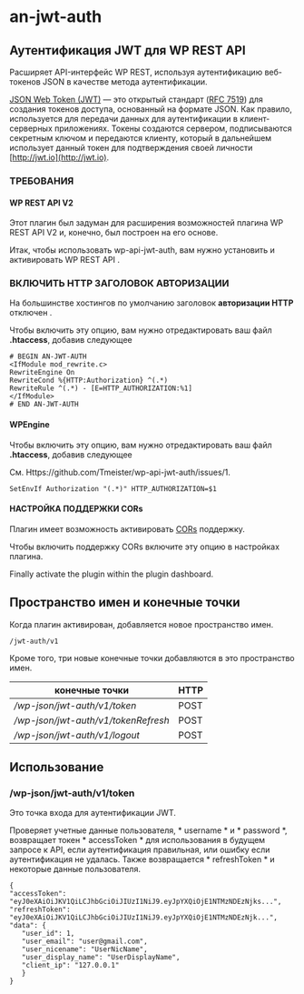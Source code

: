 # an-jwt-auth
## Аутентификация JWT для WP REST API

Расширяет API-интерфейс WP REST, используя аутентификацию веб-токенов JSON в качестве метода аутентификации.

 [JSON Web Token (JWT)](https://tools.ietf.org/html/rfc7519) — это открытый стандарт ([RFC 7519](https://tools.ietf.org/html/rfc7519)) для создания токенов доступа, основанный на формате JSON. Как правило, используется для передачи данных для аутентификации в клиент-серверных приложениях. Токены создаются сервером, подписываются секретным ключом и передаются клиенту, который в дальнейшем использует данный токен для подтверждения своей личности [http://jwt.io](http://jwt.io).

### ТРЕБОВАНИЯ

#### WP REST API V2

Этот плагин был задуман для расширения возможностей плагина WP REST API V2 и, конечно, был построен на его основе.

Итак, чтобы использовать wp-api-jwt-auth, вам нужно установить и активировать WP REST API .

### ВКЛЮЧИТЬ HTTP ЗАГОЛОВОК АВТОРИЗАЦИИ

На большинстве хостингов по умолчанию заголовок **авторизации HTTP** отключен .

Чтобы включить эту опцию, вам нужно отредактировать ваш файл **.htaccess**, добавив следующее

```
# BEGIN AN-JWT-AUTH
<IfModule mod_rewrite.c>
RewriteEngine On
RewriteCond %{HTTP:Authorization} ^(.*)
RewriteRule ^(.*) - [E=HTTP_AUTHORIZATION:%1]
</IfModule>
# END AN-JWT-AUTH
```

#### WPEngine

Чтобы включить эту опцию, вам нужно отредактировать ваш файл **.htaccess**, добавив следующее

См. Https://github.com/Tmeister/wp-api-jwt-auth/issues/1.

```
SetEnvIf Authorization "(.*)" HTTP_AUTHORIZATION=$1
```

#### НАСТРОЙКА ПОДДЕРЖКИ CORs

Плагин имеет возможность активировать [CORs](https://en.wikipedia.org/wiki/Cross-origin_resource_sharing) поддержку.

Чтобы включить поддержку CORs включите эту опцию в настройках плагина.

Finally activate the plugin within the plugin dashboard.

## Пространство имен и конечные точки

Когда плагин активирован, добавляется новое пространство имен.


```
/jwt-auth/v1
```


Кроме того, три новые конечные точки добавляются в это пространство имен.


| конечные точки                        | HTTP       |
| ------------------------------------- | ---------- |
| */wp-json/jwt-auth/v1/token*          | POST | GET |
| */wp-json/jwt-auth/v1/tokenRefresh*   | POST | GET |
| */wp-json/jwt-auth/v1/logout*         | POST | GET |

## Использование
### /wp-json/jwt-auth/v1/token

Это точка входа для аутентификации JWT.

Проверяет учетные данные пользователя, * username * и * password *,   возвращает токен * accessToken * для использования в будущем запросе к API, если аутентификация правильная, или ошибку если аутентификация не удалась.
Также возвращается * refreshToken * и некоторые данные пользователя.

```
{
"accessToken": "eyJ0eXAiOiJKV1QiLCJhbGciOiJIUzI1NiJ9.eyJpYXQiOjE1NTMzNDEzNjks...",
"refreshToken": "eyJ0eXAiOiJKV1QiLCJhbGciOiJIUzI1NiJ9.eyJpYXQiOjE1NTMzNDEzNjk...",
"data": {
   "user_id": 1,
   "user_email": "user@gmail.com",
   "user_nicename": "UserNicName",
   "user_display_name": "UserDisplayName",
   "client_ip": "127.0.0.1"
   }
}
```
